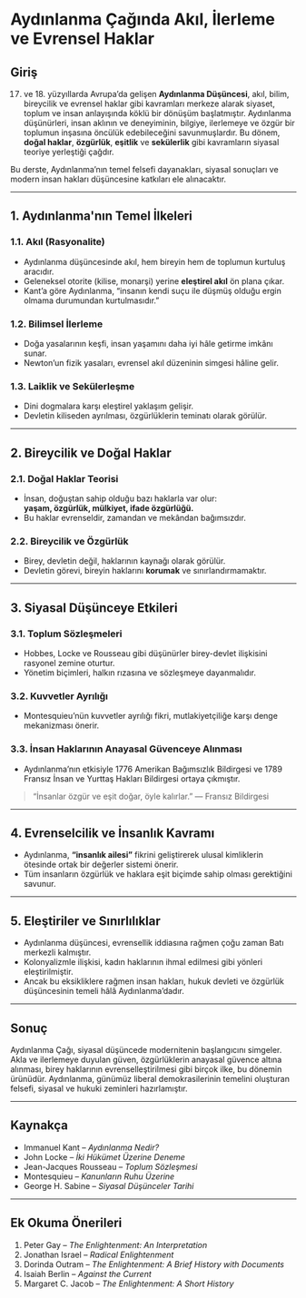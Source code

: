 # Aydınlanma Çağında Akıl, İlerleme ve Evrensel Haklar

## Giriş

17. ve 18. yüzyıllarda Avrupa’da gelişen **Aydınlanma Düşüncesi**, akıl, bilim, bireycilik ve evrensel haklar gibi kavramları merkeze alarak siyaset, toplum ve insan anlayışında köklü bir dönüşüm başlatmıştır. Aydınlanma düşünürleri, insan aklının ve deneyiminin, bilgiye, ilerlemeye ve özgür bir toplumun inşasına öncülük edebileceğini savunmuşlardır. Bu dönem, **doğal haklar**, **özgürlük**, **eşitlik** ve **sekülerlik** gibi kavramların siyasal teoriye yerleştiği çağdır.

Bu derste, Aydınlanma’nın temel felsefi dayanakları, siyasal sonuçları ve modern insan hakları düşüncesine katkıları ele alınacaktır.

---

## 1. Aydınlanma'nın Temel İlkeleri

### 1.1. Akıl (Rasyonalite)

- Aydınlanma düşüncesinde akıl, hem bireyin hem de toplumun kurtuluş aracıdır.
- Geleneksel otorite (kilise, monarşi) yerine **eleştirel akıl** ön plana çıkar.
- Kant’a göre Aydınlanma, “insanın kendi suçu ile düşmüş olduğu ergin olmama durumundan kurtulmasıdır.”

### 1.2. Bilimsel İlerleme

- Doğa yasalarının keşfi, insan yaşamını daha iyi hâle getirme imkânı sunar.
- Newton’un fizik yasaları, evrensel akıl düzeninin simgesi hâline gelir.

### 1.3. Laiklik ve Sekülerleşme

- Dini dogmalara karşı eleştirel yaklaşım gelişir.
- Devletin kiliseden ayrılması, özgürlüklerin teminatı olarak görülür.

---

## 2. Bireycilik ve Doğal Haklar

### 2.1. Doğal Haklar Teorisi

- İnsan, doğuştan sahip olduğu bazı haklarla var olur:  
  **yaşam, özgürlük, mülkiyet, ifade özgürlüğü.**
- Bu haklar evrenseldir, zamandan ve mekândan bağımsızdır.

### 2.2. Bireycilik ve Özgürlük

- Birey, devletin değil, haklarının kaynağı olarak görülür.
- Devletin görevi, bireyin haklarını **korumak** ve sınırlandırmamaktır.

---

## 3. Siyasal Düşünceye Etkileri

### 3.1. Toplum Sözleşmeleri

- Hobbes, Locke ve Rousseau gibi düşünürler birey-devlet ilişkisini rasyonel zemine oturtur.
- Yönetim biçimleri, halkın rızasına ve sözleşmeye dayanmalıdır.

### 3.2. Kuvvetler Ayrılığı

- Montesquieu’nün kuvvetler ayrılığı fikri, mutlakiyetçiliğe karşı denge mekanizması önerir.

### 3.3. İnsan Haklarının Anayasal Güvenceye Alınması

- Aydınlanma’nın etkisiyle 1776 Amerikan Bağımsızlık Bildirgesi ve 1789 Fransız İnsan ve Yurttaş Hakları Bildirgesi ortaya çıkmıştır.

> “İnsanlar özgür ve eşit doğar, öyle kalırlar.” — Fransız Bildirgesi

---

## 4. Evrenselcilik ve İnsanlık Kavramı

- Aydınlanma, **“insanlık ailesi”** fikrini geliştirerek ulusal kimliklerin ötesinde ortak bir değerler sistemi önerir.
- Tüm insanların özgürlük ve haklara eşit biçimde sahip olması gerektiğini savunur.

---

## 5. Eleştiriler ve Sınırlılıklar

- Aydınlanma düşüncesi, evrensellik iddiasına rağmen çoğu zaman Batı merkezli kalmıştır.
- Kolonyalizmle ilişkisi, kadın haklarının ihmal edilmesi gibi yönleri eleştirilmiştir.
- Ancak bu eksikliklere rağmen insan hakları, hukuk devleti ve özgürlük düşüncesinin temeli hâlâ Aydınlanma’dadır.

---

## Sonuç

Aydınlanma Çağı, siyasal düşüncede modernitenin başlangıcını simgeler. Akla ve ilerlemeye duyulan güven, özgürlüklerin anayasal güvence altına alınması, birey haklarının evrenselleştirilmesi gibi birçok ilke, bu dönemin ürünüdür. Aydınlanma, günümüz liberal demokrasilerinin temelini oluşturan felsefi, siyasal ve hukuki zeminleri hazırlamıştır.

---

## Kaynakça

- Immanuel Kant – _Aydınlanma Nedir?_
- John Locke – _İki Hükümet Üzerine Deneme_
- Jean-Jacques Rousseau – _Toplum Sözleşmesi_
- Montesquieu – _Kanunların Ruhu Üzerine_
- George H. Sabine – _Siyasal Düşünceler Tarihi_

---

## Ek Okuma Önerileri

1. Peter Gay – _The Enlightenment: An Interpretation_
2. Jonathan Israel – _Radical Enlightenment_
3. Dorinda Outram – _The Enlightenment: A Brief History with Documents_
4. Isaiah Berlin – _Against the Current_
5. Margaret C. Jacob – _The Enlightenment: A Short History_
